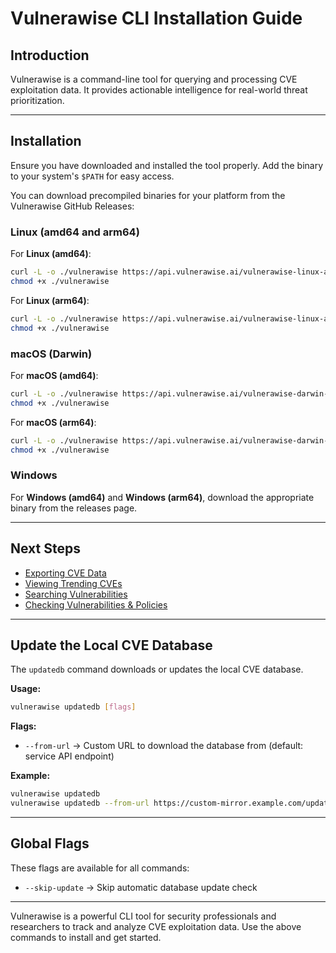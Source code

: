 # Vulnerawise CLI Installation Guide

## Introduction
Vulnerawise is a command-line tool for querying and processing CVE exploitation data. It provides actionable intelligence for real-world threat prioritization.

---

## Installation
Ensure you have downloaded and installed the tool properly. Add the binary to your system's `$PATH` for easy access.

You can download precompiled binaries for your platform from the Vulnerawise GitHub Releases:

### Linux (amd64 and arm64)

For **Linux (amd64)**:
```bash
curl -L -o ./vulnerawise https://api.vulnerawise.ai/vulnerawise-linux-amd64
chmod +x ./vulnerawise
```
For **Linux (arm64)**:
```bash
curl -L -o ./vulnerawise https://api.vulnerawise.ai/vulnerawise-linux-arm64
chmod +x ./vulnerawise
```

### macOS (Darwin)
For **macOS (amd64)**:
```bash
curl -L -o ./vulnerawise https://api.vulnerawise.ai/vulnerawise-darwin-amd64
chmod +x ./vulnerawise
```
For **macOS (arm64)**:
```bash
curl -L -o ./vulnerawise https://api.vulnerawise.ai/vulnerawise-darwin-arm64
chmod +x ./vulnerawise
```

### Windows
For **Windows (amd64)** and **Windows (arm64)**, download the appropriate binary from the releases page.

---

## Next Steps
- [Exporting CVE Data](export.md)
- [Viewing Trending CVEs](trending.md)
- [Searching Vulnerabilities](search.md)
- [Checking Vulnerabilities & Policies](check.md)

---

## Update the Local CVE Database
The `updatedb` command downloads or updates the local CVE database.

**Usage:**
```sh
vulnerawise updatedb [flags]
```
**Flags:**
- `--from-url` → Custom URL to download the database from (default: service API endpoint)

**Example:**
```sh
vulnerawise updatedb
vulnerawise updatedb --from-url https://custom-mirror.example.com/updates/
```

---

## Global Flags
These flags are available for all commands:
- `--skip-update` → Skip automatic database update check

---

Vulnerawise is a powerful CLI tool for security professionals and researchers to track and analyze CVE exploitation data. Use the above commands to install and get started.


